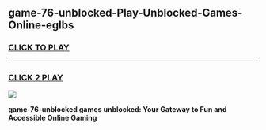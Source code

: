 
## game-76-unblocked-Play-Unblocked-Games-Online-eglbs
<h3>
<a href="https://premium76.site?title=game-76-unblocked&ref=25A">CLICK TO PLAY</a></h3>
<hr>

<h3>
<a href="https://premium76.site?title=game-76-unblocked&ref=25A">CLICK 2 PLAY</a>
  
</h3>

<a href="https://premium76.site?title=game-76-unblocked&ref=25A"><img src="https://clearcache.store/games.png"></a>


**game-76-unblocked games unblocked: Your Gateway to Fun and Accessible Online Gaming**
